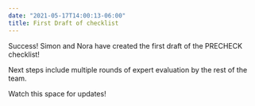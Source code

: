 ```yaml
---
date: "2021-05-17T14:00:13-06:00"
title: First Draft of checklist
---
```


Success! Simon and Nora have created the first draft of the PRECHECK checklist! 

Next steps include multiple rounds of expert evaluation by the rest of the team.

Watch this space for updates!